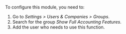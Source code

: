 To configure this module, you need to:

1.  Go to *Settings \> Users & Companies \> Groups*.
2.  Search for the group *Show Full Accounting Features*.
3.  Add the user who needs to use this function.
